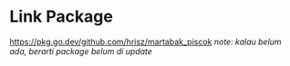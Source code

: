 # Link Package
https://pkg.go.dev/github.com/hrisz/martabak_piscok
*note: kalau belum ada, berarti package belum di update*